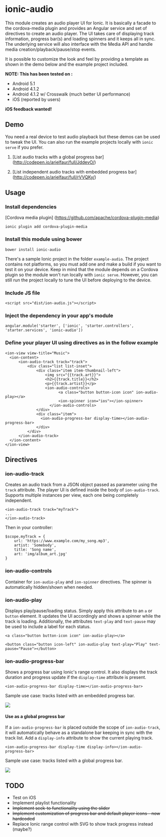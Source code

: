 # ionic-audio
This module creates an audio player UI for Ionic. It is basically a facade to the cordova-media plugin and provides an Angular service and set of directives to create an audio player. The UI takes care of displaying track information, progress bar(s) and loading spinners and it keeps all in sync. The underlying service will also interface with the Media API and handle media creation/playback/pause/stop events.  

It is possible to customize the look and feel by providing a template as shown in the demo below and the example project included.

__NOTE: This has been tested on :__

+ Android 5.1
+ Android 4.1.2
+ Android 4.1.2 w/ Crosswalk (much better UI performance)
+ iOS (reported by users) 

__iOS feedback wanted!__

## Demo
You need a real device to test audio playback but these demos can be used to tweak the UI. You can also run the example
projects locally with `ionic serve` if you prefer.

1. [List audio tracks with a global progress bar] (http://codepen.io/arielfaur/full/JddevO/)

2. [List independent audio tracks with embedded progress bar] (http://codepen.io/arielfaur/full/rVVQKy/)

## Usage

### Install dependencies

[Cordova media plugin]
(https://github.com/apache/cordova-plugin-media)

`ionic plugin add cordova-plugin-media`

### Install this module using bower

`bower install ionic-audio`

There's a sample Ionic project in the folder `example-audio`. The project contains not platforms, so you must add
one and make a build if you want to test it on your device.
Keep in mind that the module depends on a Cordova plugin so the module won't run locally with `ionic serve`.
However, you can still run the project locally to tune the UI before deploying to the device.

### Include JS file

`<script src="dist/ion-audio.js"></script>`

### Inject the dependency in your app's module

`angular.module('starter', ['ionic', 'starter.controllers', 'starter.services', 'ionic-audio'])`

### Define your player UI using directives as in the follow example

```
<ion-view view-title="Music">
  <ion-content>
      <ion-audio-track track="track">
          <div class="list list-inset">
              <div class="item item-thumbnail-left">
                  <img src="{{track.art}}">
                  <h2>{{track.title}}</h2>
                  <p>{{track.artist}}</p>
                  <ion-audio-controls>
                        <a class="button button-icon icon" ion-audio-play></a>
                        <ion-spinner icon="ios"></ion-spinner>
                    </ion-audio-controls>
              </div>
              <div class="item">
                <ion-audio-progress-bar display-time></ion-audio-progress-bar>
              </div>
          </div>
      </ion-audio-track>
  </ion-content>
</ion-view>
```

## Directives

### ion-audio-track
Creates an audio track from a JSON object passed as parameter using the `track` attribute. The player UI is defined inside the body of
 `ion-audio-track`. Supports multiple instances per view, each one being completely
independent.

```
<ion-audio-track track="myTrack">
...
</ion-audio-track>
```

Then in your controller:
```
$scope.myTrack = {
    url: 'https://www.example.com/my_song.mp3',
    artist: 'Somebody',
    title: 'Song name',
    art: 'img/album_art.jpg'
}
```

### ion-audio-controls
Container for `ion-audio-play` and `ion-spinner` directives. The spinner is automatically hidden/shown when needed.

### ion-audio-play
Displays play/pause/loading status. Simply apply this attribute to an `a` or `button` element. It updates the UI accordingly and shows a spinner
while the track is loading.
Additionally, the attributes `text-play` and `text-pause` may be used to include a label for each status.

`<a class="button button-icon icon" ion-audio-play></a>`

`<button class="button icon-left" ion-audio-play text-play="Play" text-pause="Pause"></button>`

### ion-audio-progress-bar
Shows a progress bar using Ionic's range control. It also displays the track duration and progress update if
the `display-time` attribute is present.

`<ion-audio-progress-bar display-time></ion-audio-progress-bar>`

Sample use case: tracks listed with an embedded progress bar.

![](https://github.com/arielfaur/ionic-audio/raw/master/screenshots/Screenshot_progress_bar.png)


#### Use as a global progress bar
If a `ion-audio-progress-bar` is placed outside the scope of `ion-audio-track`, it will automatically behave as a standalone bar keeping in sync with the track list. Add a `display-info` attribute to show the current playing track.

`<ion-audio-progress-bar display-time display-info></ion-audio-progress-bar>`

Sample use case: tracks listed with a global progress bar.

![](https://github.com/arielfaur/ionic-audio/raw/master/screenshots/Screenshot_progress_box.png)

## TODO
+ Test on iOS
+ Implement playlist functionality
+ ~~Implement seek-to functionality using the slider~~
+ ~~Implement customization of progress bar and default player icons - now hardcoded~~
+ Replace Ionic range control with SVG to show track progress instead (maybe?)
